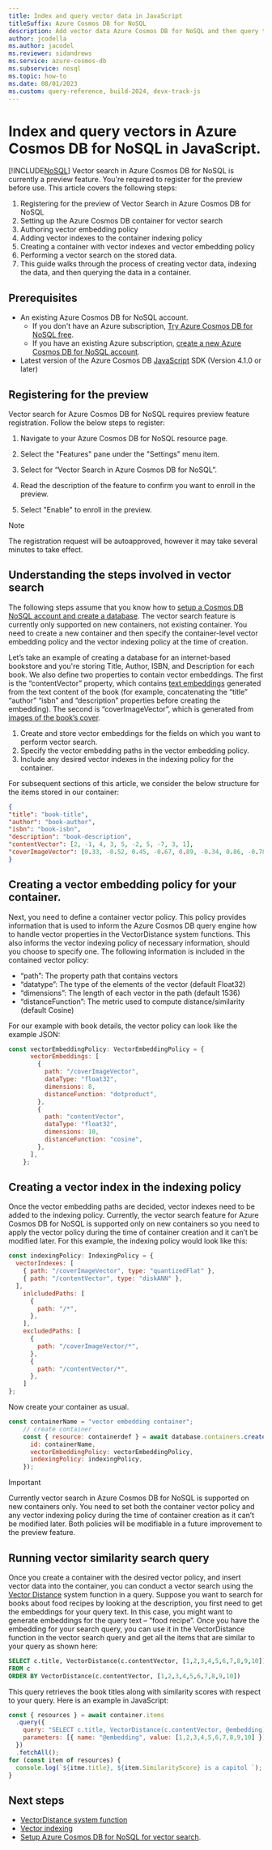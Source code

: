 ```yaml
---
title: Index and query vector data in JavaScript
titleSuffix: Azure Cosmos DB for NoSQL
description: Add vector data Azure Cosmos DB for NoSQL and then query the data efficiently in your JavaScript application.
author: jcodella
ms.author: jacodel
ms.reviewer: sidandrews
ms.service: azure-cosmos-db
ms.subservice: nosql
ms.topic: how-to
ms.date: 08/01/2023
ms.custom: query-reference, build-2024, devx-track-js
---
```


# Index and query vectors in Azure Cosmos DB for NoSQL in JavaScript. 

[!INCLUDE[NoSQL](../includes/appliesto-nosql.md)]
Vector search in Azure Cosmos DB for NoSQL is currently a preview feature. You're required to register for the preview before use. This article covers the following steps: 

1. Registering for the preview of Vector Search in Azure Cosmos DB for NoSQL 
2. Setting up the Azure Cosmos DB container for vector search 
3. Authoring vector embedding policy 
4. Adding vector indexes to the container indexing policy 
5. Creating a container with vector indexes and vector embedding policy 
6. Performing a vector search on the stored data. 
7. This guide walks through the process of creating vector data, indexing the data, and then querying the data in a container.


## Prerequisites
- An existing Azure Cosmos DB for NoSQL account.
  - If you don't have an Azure subscription, [Try Azure Cosmos DB for NoSQL free](https://cosmos.azure.com/try/).
  - If you have an existing Azure subscription, [create a new Azure Cosmos DB for NoSQL account](how-to-create-account.md).
- Latest version of the Azure Cosmos DB [JavaScript](sdk-nodejs.md) SDK (Version 4.1.0 or later)

## Registering for the preview
Vector search for Azure Cosmos DB for NoSQL requires preview feature registration. Follow the below steps to register: 

1. Navigate to your Azure Cosmos DB for NoSQL resource page.
   
2. Select the "Features" pane under the "Settings" menu item.

3. Select for “Vector Search in Azure Cosmos DB for NoSQL”.

5. Read the description of the feature to confirm you want to enroll in the preview.

6. Select "Enable" to enroll in the preview. 

> [!NOTE]  
> The registration request will be autoapproved, however it may take several minutes to take effect. 
 
## Understanding the steps involved in vector search 

The following steps assume that you know how to [setup a Cosmos DB NoSQL account and create a database](quickstart-portal.md). The vector search feature is currently only supported on new containers, not existing container. You need to create a new container and then specify the container-level vector embedding policy and the vector indexing policy at the time of creation. 

Let’s take an example of creating a database for an internet-based bookstore and you're storing Title, Author, ISBN, and Description for each book. We also define two properties to contain vector embeddings. The first is the “contentVector” property, which contains [text embeddings](../../ai-services/openai/concepts/models.md#embeddings ) generated from the text content of the book (for example, concatenating the “title” “author” “isbn” and “description” properties before creating the embedding). The second is “coverImageVector”, which is generated from [images of the book’s cover](../../ai-services/computer-vision/concept-image-retrieval.md). 

1. Create and store vector embeddings for the fields on which you want to perform vector search. 
2. Specify the vector embedding paths in the vector embedding policy. 
3. Include any desired vector indexes in the indexing policy for the container. 

For subsequent sections of this article, we consider the below structure for the items stored in our container: 

```json
{
"title": "book-title", 
"author": "book-author", 
"isbn": "book-isbn", 
"description": "book-description", 
"contentVector": [2, -1, 4, 3, 5, -2, 5, -7, 3, 1], 
"coverImageVector": [0.33, -0.52, 0.45, -0.67, 0.89, -0.34, 0.86, -0.78] 
} 
```

## Creating a vector embedding policy for your container.
Next, you need to define a container vector policy. This policy provides information that is used to inform the Azure Cosmos DB query engine how to handle vector properties in the VectorDistance system functions. This also informs the vector indexing policy of necessary information, should you choose to specify one.
The following information is included in the contained vector policy:

   * “path”: The property path that contains vectors  
   * “datatype”: The type of the elements of the vector (default Float32)  
   * “dimensions”: The length of each vector in the path (default 1536)  
   * “distanceFunction”: The metric used to compute distance/similarity (default Cosine)  

For our example with book details, the vector policy can look like the example JSON: 

```javascript
const vectorEmbeddingPolicy: VectorEmbeddingPolicy = {
      vectorEmbeddings: [
        {
          path: "/coverImageVector",
          dataType: "float32",
          dimensions: 8,
          distanceFunction: "dotproduct",
        },
        {
          path: "contentVector",
          dataType: "float32",
          dimensions: 10,
          distanceFunction: "cosine",
        },
      ],
    };
``` 

## Creating a vector index in the indexing policy 
Once the vector embedding paths are decided, vector indexes need to be added to the indexing policy. Currently, the vector search feature for Azure Cosmos DB for NoSQL is supported only on new containers so you need to apply the vector policy during the time of container creation and it can’t be modified later.  For this example, the indexing policy would look like this:

```javascript
const indexingPolicy: IndexingPolicy = {
  vectorIndexes: [
    { path: "/coverImageVector", type: "quantizedFlat" },
    { path: "/contentVector", type: "diskANN" },
  ],
    inlcludedPaths: [
      {
        path: "/*",
      },
    ],
    excludedPaths: [
      {
        path: "/coverImageVector/*",
      },
      {
        path: "/contentVector/*",
      },
    ]
};
```

Now create your container as usual.

```javascript
const containerName = "vector embedding container";
    // create container
    const { resource: containerdef } = await database.containers.createIfNotExists({
      id: containerName,
      vectorEmbeddingPolicy: vectorEmbeddingPolicy,
      indexingPolicy: indexingPolicy,
    });
```


> [!IMPORTANT]
> Currently vector search in Azure Cosmos DB for NoSQL is supported on new containers only. You need to set both the container vector policy and any vector indexing policy during the time of container creation as it can’t be modified later. Both policies will be modifiable in a future improvement to the preview feature.

## Running vector similarity search query 

Once you create a container with the desired vector policy, and insert vector data into the container, you can conduct a vector search using the [Vector Distance](query/vectordistance.md) system function in a query.  Suppose you want to search for books about food recipes by looking at the description, you first need to get the embeddings for your query text. In this case, you might want to generate embeddings for the query text – “food recipe”. Once you have the embedding for your search query, you can use it in the VectorDistance function in the vector search query and get all the items that are similar to your query as shown here:

```sql
SELECT c.title, VectorDistance(c.contentVector, [1,2,3,4,5,6,7,8,9,10]) AS SimilarityScore   
FROM c  
ORDER BY VectorDistance(c.contentVector, [1,2,3,4,5,6,7,8,9,10])   
```

This query retrieves the book titles along with similarity scores with respect to your query. Here is an example in JavaScript:

```javascript
const { resources } = await container.items
  .query({
    query: "SELECT c.title, VectorDistance(c.contentVector, @embedding) AS SimilarityScore FROM c  ORDER BY VectorDistance(c.contentVector, @embedding)"
    parameters: [{ name: "@embedding", value: [1,2,3,4,5,6,7,8,9,10] }]
  })
  .fetchAll();
for (const item of resources) {
  console.log(`${itme.title}, ${item.SimilarityScore} is a capitol `);
}
```


## Next steps
- [VectorDistance system function](query/vectordistance.md)
- [Vector indexing](../index-policy.md)
- [Setup Azure Cosmos DB for NoSQL for vector search](../vector-search.md).
